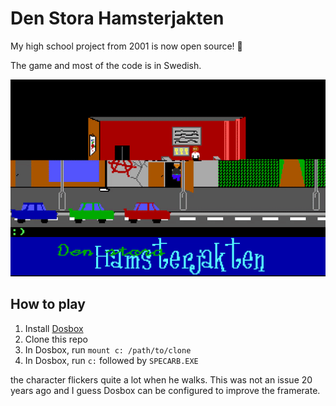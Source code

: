 # Den Stora Hamsterjakten

My high school project from 2001 is now open source! :tada:

The game and most of the code is in Swedish.

![Demo](gameplay.gif)

## How to play

1. Install [Dosbox](https://www.dosbox.com/download.php?main=1) 
2. Clone this repo
3. In Dosbox, run `mount c: /path/to/clone`
4. In Dosbox, run `c:` followed by `SPECARB.EXE`

the character flickers quite a lot when he walks. This was not an issue 20 years ago and I guess Dosbox can be configured to improve the framerate.